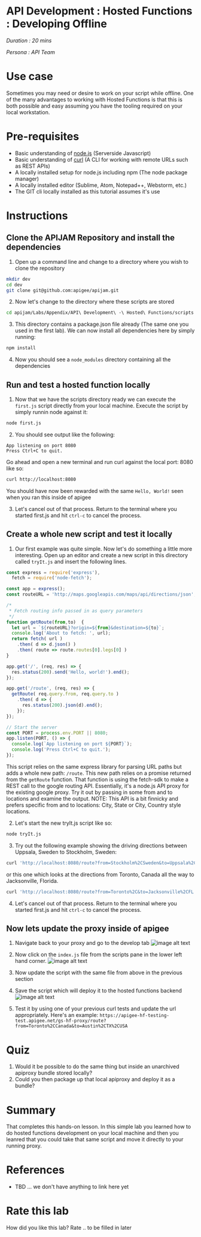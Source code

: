 # API Development : Hosted Functions : Developing Offline

*Duration : 20 mins*

*Persona : API Team*

# Use case

Sometimes you may need or desire to work on your script while offline. One of the many advantages to working with Hosted Functions is that this is both possible and easy assuming you have the tooling required on your local workstation.

# Pre-requisites

* Basic understanding of [node.js](https://nodejs.org/en/) (Serverside Javascript)
* Basic understanding of [curl](https://curl.haxx.se/) (A CLI for working with remote URLs such as REST APIs)
* A locally installed setup for node.js including npm (The node package manager)
* A locally installed editor (Sublime, Atom, Notepad++, Webstorm, etc.)
* The GIT cli locally installed as this tutorial assumes it's use

# Instructions

## Clone the APIJAM Repository and install the dependencies

1. Open up a command line and change to a directory where you wish to clone the repository
```bash
mkdir dev
cd dev
git clone git@github.com:apigee/apijam.git
```

2. Now let's change to the directory where these scripts are stored
```bash
cd apijam/Labs/Appendix/API\ Development\ -\ Hosted\ Functions/scripts
```

3. This directory contains a package.json file already (The same one you used in the first lab). We can now install all dependencies here
by simply running:
```bash
npm install
```

4. Now you should see a `node_modules` directory containing all the dependencies

## Run and test a hosted function locally
1. Now that we have the scripts directory ready we can execute the `first.js` script directly from your local machine. Execute the script by simply runnin node against it:

```bash
node first.js
```

2. You should see output like the following:
```
App listening on port 8080
Press Ctrl+C to quit.
```
Go ahead and open a new terminal and run curl against the local port: 8080 like so:
```bash
curl http://localhost:8080
```
You should have now been rewarded with the same `Hello, World!` seen when you ran this inside of apigee

3. Let's cancel out of that process. Return to the terminal where you started first.js and hit `ctrl-c` to cancel the process.

## Create a whole new script and test it locally
1. Our first example was quite simple. Now let's do something a little more interesting. Open up an editor and create a new script in this directory called `tryIt.js` and insert the following lines.
```javascript
const express = require('express'),
  fetch = require('node-fetch');

const app = express();
const routeURL = 'http://maps.googleapis.com/maps/api/directions/json';

/*
 * Fetch routing info passed in as query parameters
 */
function getRoute(from,to)  {
  let url = `${routeURL}?origin=${from}&destination=${to}`;
  console.log('About to fetch: ', url);
  return fetch( url )
    .then( d => d.json() )
    .then( route => route.routes[0].legs[0] )
}

app.get('/', (req, res) => {
  res.status(200).send('Hello, world!').end();
});

app.get('/route', (req, res) => {
  getRoute( req.query.from, req.query.to )
    .then( d => {
      res.status(200).json(d).end();
    });
});

// Start the server
const PORT = process.env.PORT || 8080;
app.listen(PORT, () => {
  console.log(`App listening on port ${PORT}`);
  console.log('Press Ctrl+C to quit.');
});
```

This script relies on the same express library for parsing URL paths but adds a whole new path: `/route`. This new path relies on a promise returned from the `getRoute` function. That function is using the fetch-sdk to make a REST call to the google routing API. Essentially, it's a node.js API proxy for the existing google proxy. Try it out by passing in some from and to locations and examine the output. NOTE: This API is a bit finnicky and prefers specific from and to locations: City, State or City, Country style locations.

2. Let's start the new tryIt.js script like so:
```bash
node tryIt.js
```

3. Try out the following example showing the driving directions between Uppsala, Sweden to Stockholm, Sweden:
```bash
curl 'http://localhost:8080/route?from=Stockholm%2CSweden&to=Uppsala%2CSweden'
```

or this one which looks at the directions from Toronto, Canada all the way to Jacksonville, Florida.
```bash
curl 'http://localhost:8080/route?from=Toronto%2C&to=Jacksonville%2CFL'
```

4. Let's cancel out of that process. Return to the terminal where you started first.js and hit `ctrl-c` to cancel the process.

## Now lets update the proxy inside of apigee
1. Navigate back to your proxy and go to the develop tab
![image alt text](./media/clickOnDevelop.png)

2. Now click on the `index.js` file from the scripts pane in the lower left hand corner.
![image alt text](./media/clickOnIndexDotJs.png)

3. Now update the script with the same file from above in the previous section

4. Save the script which will deploy it to the hosted functions backend
![image alt text](./media/saveIndexDotJs.png)

5. Test it by using one of your previous curl tests and update the url appropriately. Here's an example: `https://apigee-hf-testing-test.apigee.net/gs-hf-proxy/route?from=Toronto%2CCanada&to=Austin%2CTX%2CUSA`

# Quiz

1. Would it be possible to do the same thing but inside an unarchived apiproxy bundle stored locally?
2. Could you then package up that local apiproxy and deploy it as a bundle?

# Summary

That completes this hands-on lesson. In this simple lab you learned how to do hosted functions development on your local machine and then you leanred that you could take that same script and move it directly to your running proxy.

# References

* TBD ... we don't have anything to link here yet


# Rate this lab

How did you like this lab? Rate .. to be filled in later
